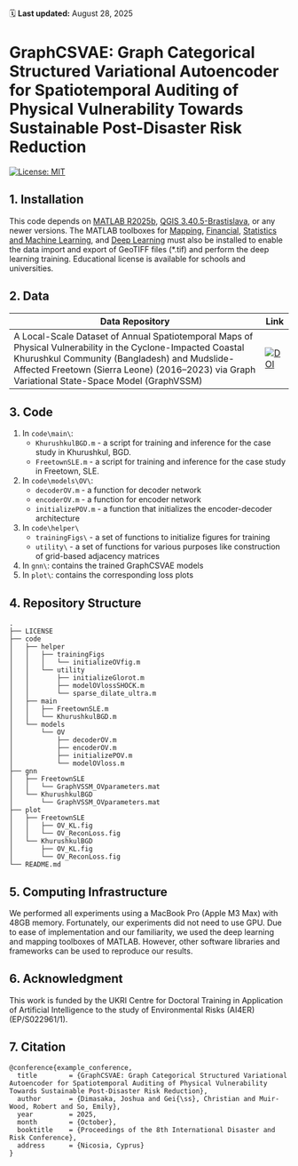 🗓️ **Last updated:** August 28, 2025 

# **GraphCSVAE: Graph Categorical Structured Variational Autoencoder for Spatiotemporal Auditing of Physical Vulnerability Towards Sustainable Post-Disaster Risk Reduction**

[![License: MIT](https://img.shields.io/badge/License-MIT-blue.svg)](https://opensource.org/licenses/MIT)


## **1. Installation**

This code depends on [MATLAB R2025b](https://uk.mathworks.com/), [QGIS 3.40.5-Brastislava](https://www.qgis.org/en/site/forusers/download.html), or any newer versions. The MATLAB toolboxes for [Mapping](https://uk.mathworks.com/products/mapping.html), [Financial](https://uk.mathworks.com/products/finance.html), [Statistics and Machine Learning](https://uk.mathworks.com/help/stats/getting-started-12.html), and [Deep Learning](https://uk.mathworks.com/help/deeplearning/ug/deep-learning-in-matlab.html) must also be installed to enable the data import and export of GeoTIFF files (*.tif) and perform the deep learning training. Educational license is available for schools and universities.

## **2. Data**

| Data Repository  | Link |
| ------------- | ------------- |
| A Local-Scale Dataset of Annual Spatiotemporal Maps of Physical Vulnerability in the Cyclone-Impacted Coastal Khurushkul Community (Bangladesh) and Mudslide-Affected Freetown (Sierra Leone) (2016–2023) via Graph Variational State-Space Model (GraphVSSM)  | [![DOI](https://zenodo.org/badge/DOI/10.5281/zenodo.16656471.svg)](https://doi.org/10.5281/zenodo.16656471)  |

## **3. Code**

1. In `code\main\`:
   - `KhurushkulBGD.m` - a script for training and inference for the case study in Khurushkul, BGD.
   - `FreetownSLE.m` - a script for training and inference for the case study in Freetown, SLE.
2. In `code\models\OV\`:
   - `decoderOV.m` - a function for decoder network
   - `encoderOV.m` - a function for encoder network
   - `initializePOV.m` - a function that initializes the encoder-decoder architecture
3. In `code\helper\`
   - `trainingFigs\` - a set of functions to initialize figures for training
   - `utility\` - a set of functions for various purposes like construction of grid-based adjacency matrices
4. In `gnn\`: contains the trained GraphCSVAE models
5. In `plot\`: contains the corresponding loss plots

## **4. Repository Structure**
```
.
├── LICENSE
├── code
│   ├── helper
│   │   ├── trainingFigs
│   │   │   └── initializeOVfig.m
│   │   └── utility
│   │       ├── initializeGlorot.m
│   │       ├── modelOVlossSHOCK.m
│   │       └── sparse_dilate_ultra.m
│   ├── main
│   │   ├── FreetownSLE.m
│   │   └── KhurushkulBGD.m
│   └── models
│       └── OV
│           ├── decoderOV.m
│           ├── encoderOV.m
│           ├── initializePOV.m
│           └── modelOVloss.m
├── gnn
│   ├── FreetownSLE
│   │   └── GraphVSSM_OVparameters.mat
│   └── KhurushkulBGD
│       └── GraphVSSM_OVparameters.mat
├── plot
│   ├── FreetownSLE
│   │   ├── OV_KL.fig
│   │   └── OV_ReconLoss.fig
│   └── KhurushkulBGD
│       ├── OV_KL.fig
│       └── OV_ReconLoss.fig
└── README.md
```

## **5. Computing Infrastructure**
We performed all experiments using a MacBook Pro (Apple M3 Max) with 48GB memory. Fortunately, our experiments did not need to use GPU. Due to ease of implementation
and our familiarity, we used the deep learning and mapping toolboxes of MATLAB. However, other software libraries and frameworks can be used to reproduce our results.

## **6. Acknowledgment**
This work is funded by the UKRI Centre for Doctoral Training in Application of Artificial Intelligence to the study of Environmental Risks (AI4ER) (EP/S022961/1).

## **7. Citation**

```
@conference{example_conference,
  title        = {GraphCSVAE: Graph Categorical Structured Variational Autoencoder for Spatiotemporal Auditing of Physical Vulnerability Towards Sustainable Post-Disaster Risk Reduction},
  author       = {Dimasaka, Joshua and Gei{\ss}, Christian and Muir-Wood, Robert and So, Emily},
  year         = 2025,
  month        = {October},
  booktitle    = {Proceedings of the 8th International Disaster and Risk Conference},
  address      = {Nicosia, Cyprus}
}
```
